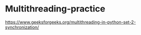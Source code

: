 # Multithreading-practice

https://www.geeksforgeeks.org/multithreading-in-python-set-2-synchronization/
